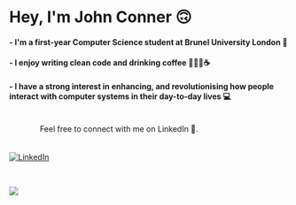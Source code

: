 # Hey, I'm John Conner 🙃 
#### - I'm a first-year Computer Science student at Brunel University London 🏫
#### - I enjoy writing clean code and drinking coffee 👨🏻‍💻☕️
#### - I have a strong interest in enhancing, and revolutionising how people interact with computer systems in their day-to-day lives 💻 <br><br>
‎ ‎ ‎ ‎ ‎ ‎ ‎ ‎ ‎ ‎ ‎ ‎ ‎ ‎ 
Feel free to connect with me on LinkedIn 🐥. <br> <br><br>
[![LinkedIn](https://img.shields.io/badge/LinkedIn-%230077B5.svg?logo=linkedin&logoColor=white)](https://www.linkedin.com/in/jhtconner)

‎


![](https://quotes-github-readme.vercel.app/api?type=horizontal&theme=dark)




